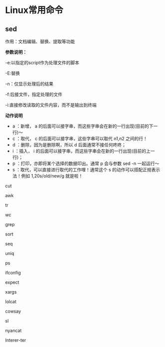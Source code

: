 # Linux常用命令

## sed

作用：文档编辑、替换、提取等功能

**参数说明：**

-e:以指定的script作为处理文件的脚本

-E:替换

-n：仅显示处理后的结果

-f:后接文件，指定处理的文件

-i:直接修改读取的文件内容，而不是输出到终端

**动作说明**

- a ：新增， a 的后面可以接字串，而这些字串会在新的一行出现(目前的下一行)～
- c ：取代， c 的后面可以接字串，这些字串可以取代 n1,n2 之间的行！
- d ：删除，因为是删除啊，所以 d 后面通常不接任何咚咚；
- i ：插入， i 的后面可以接字串，而这些字串会在新的一行出现(目前的上一行)；
- p ：打印，亦即将某个选择的数据印出。通常 p 会与参数 sed -n 一起运行～
- s ：取代，可以直接进行取代的工作哩！通常这个 s 的动作可以搭配正规表示法！例如 1,20s/old/new/g 就是啦！

cut

awk

tr

wc

grep

sort

seq

uniq

ps

ifconfig

expect

xargs

lolcat

cowsay

sl

nyancat



Interer-ter
